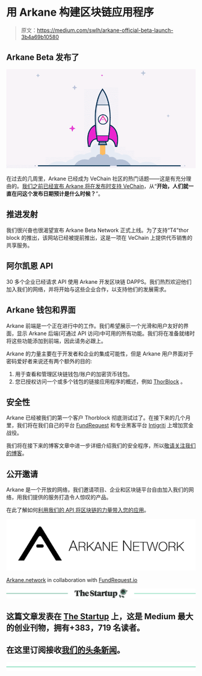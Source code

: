 # 用 Arkane 构建区块链应用程序

> 原文：<https://medium.com/swlh/arkane-official-beta-launch-3b4a69b10580>

## Arkane Beta 发布了

![](img/9ea4c9c3fae2fe01692a74a63fcd5dae.png)

在过去的几周里，Arkane 已经成为 VeChain 社区的热门话题——这是有充分理由的。[我们之前已经宣布 Arkane 将在发布时支持 VeChain](/arkane-network/vechain-support-at-arkane-network-launch-c84f2c8cb9db)，从“**开始，人们就一直在问这个发布日期预计是什么时候？**”。

## 推进发射

我们很兴奋也很渴望宣布 Arkane Beta Network 正式上线。为了支持“T4”thor block 的推出，该网站已经被提前推出，这是一项在 VeChain 上提供代币销售的共享服务。

## 阿尔凯恩 API

30 多个企业已经请求 API 使用 Arkane 开发区块链 DAPPS。我们热烈欢迎他们加入我们的网络，并将开始与这些企业合作，以支持他们的发展需求。

## Arkane 钱包和界面

Arkane 前端是一个正在进行中的工作。我们希望展示一个光滑和用户友好的界面，显示 Arkane 后端(可通过 API 访问)中可用的所有功能。我们将在准备就绪时将这些功能添加到前端，因此请务必跟上。

Arkane 的力量主要在于开发者和企业的集成可能性，但是 Arkane 用户界面对于密码爱好者来说还有两个额外的目的:

1.  用于查看和管理区块链钱包/账户的加密货币钱包。
2.  您已授权访问一个或多个钱包的链接应用程序的概述，例如 [ThorBlock](https://thorblock.io) 。

## 安全性

Arkane 已经被我们的第一个客户 Thorblock 彻底测试过了。在接下来的几个月里，我们将在我们自己的平台 [FundRequest](https://fundrequest.io) 和专业黑客平台 [Intigriti](https://www.intigriti.com/public/) 上增加赏金战役。

我们将在接下来的博客文章中进一步详细介绍我们的安全程序，所以[敬请关注我们的博客](https://medium.com/arkane-network)。

## 公开邀请

Arkane 是一个开放的网络，我们邀请项目、企业和区块链平台自由加入我们的网络，用我们提供的服务打造令人惊叹的产品。

在此了解如何[利用我们的 API 将区块链的力量带入您的应用](https://docs.arkane.network/)。

![](img/ab58ebec470616a4f180b97e52790b08.png)

[Arkane.network](https://arkane.network) in collaboration with [FundRequest.io](https://fundrequest.io)

[![](img/308a8d84fb9b2fab43d66c117fcc4bb4.png)](https://medium.com/swlh)

## 这篇文章发表在 [The Startup](https://medium.com/swlh) 上，这是 Medium 最大的创业刊物，拥有+383，719 名读者。

## 在这里订阅接收[我们的头条新闻](http://growthsupply.com/the-startup-newsletter/)。

[![](img/b0164736ea17a63403e660de5dedf91a.png)](https://medium.com/swlh)